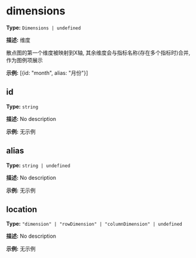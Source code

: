 # dimensions

**Type:** `Dimensions | undefined`

**描述:**
维度
  
  散点图的第一个维度被映射到X轴, 其余维度会与指标名称(存在多个指标时)合并, 作为图例项展示

**示例:**
[{id: "month", alias: "月份"}]


## id

**Type:** `string`

**描述:**
No description

**示例:**
无示例

## alias

**Type:** `string | undefined`

**描述:**
No description

**示例:**
无示例

## location

**Type:** `"dimension" | "rowDimension" | "columnDimension" | undefined`

**描述:**
No description

**示例:**
无示例

